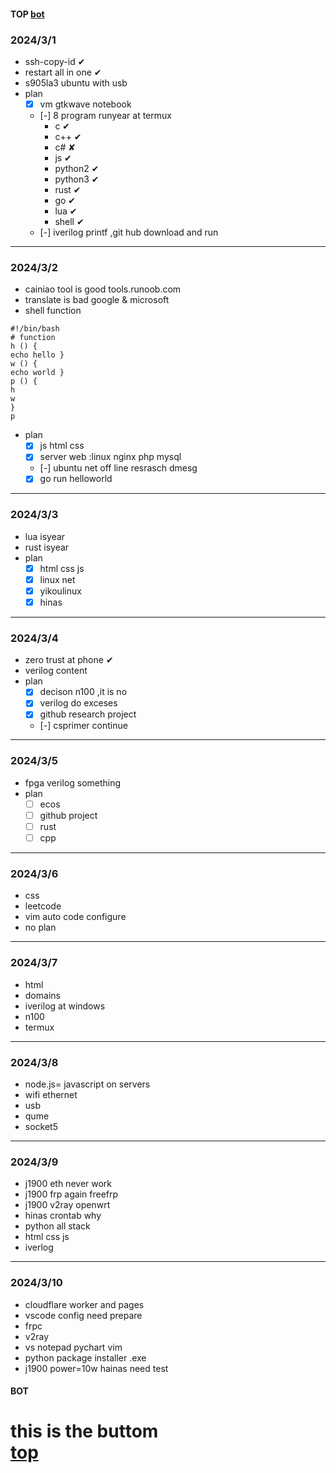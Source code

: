#### TOP [bot](#bot)

### 2024/3/1
- ssh-copy-id ✔
- restart all in one ✔
- s905la3 ubuntu with usb
- plan 
  - [x] vm gtkwave notebook
  - [-] 8 program runyear at termux
    + c ✔
    + c++ ✔
    + c# ✘
    + js ✔
    + python2 ✔
    + python3 ✔
    + rust ✔
    + go ✔
    + lua ✔
    + shell ✔
  - [-] iverilog printf ,git hub download and run
---
### 2024/3/2
- cainiao tool is good tools.runoob.com
- translate is bad  google & microsoft 
- shell function
```
#!/bin/bash
# function
h () {
echo hello }
w () {
echo world }
p () {
h
w
}
p
```
- plan
  - [x] js html css
  - [x] server web :linux nginx php mysql
  - [-] ubuntu net off line resrasch dmesg
  - [x] go run helloworld
---
### 2024/3/3
- lua isyear
- rust isyear
- plan
  - [x] html css js
  - [x] linux net
  - [x] yikoulinux
  - [x] hinas
---
### 2024/3/4
- zero trust at phone ✔
- verilog content
- plan
  - [x] decison n100 ,it is no 
  - [x] verilog do exceses
  - [x] github research project
  - [-] csprimer continue
---
### 2024/3/5
- fpga verilog something 
- plan
  - [ ] ecos
  - [ ] github project
  - [ ] rust
  - [ ] cpp
--- 
### 2024/3/6
- css 
- leetcode
- vim auto code configure
- no plan
--- 
### 2024/3/7
- html
- domains
- iverilog at windows
- n100
- termux
--- 
### 2024/3/8
- node.js= javascript on servers
- wifi ethernet
- usb
- qume
- socket5
--- 
### 2024/3/9
- j1900 eth never work 
- j1900 frp again freefrp
- j1900 v2ray openwrt
- hinas crontab why
- python all stack
- html css js
- iverlog
--- 
### 2024/3/10
- cloudflare worker and pages
- vscode config need prepare
- frpc
- v2ray 
- vs notepad pychart vim
- python package installer .exe
- j1900 power=10w hainas need test
#### BOT    
this is the buttom   
[top](#top)
===
